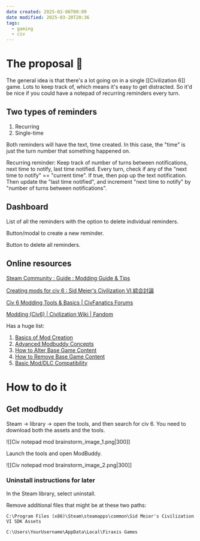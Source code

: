 ```yaml
---
date created: 2025-02-06T00:09
date modified: 2025-03-20T20:36
tags:
  - gaming
  - civ
---
```

# The proposal 💍

The general idea is that there's a lot going on in a single [[Civilization 6]] game. Lots to keep track of, which means it's easy to get distracted. So it'd be nice if you could have a notepad of recurring reminders every turn. 

## Two types of reminders

1. Recurring
2. Single-time

Both reminders will have the text, time created. In this case, the "time" is just the turn number that something happened on.

Recurring reminder: Keep track of number of turns between notifications, next time to notify, last time notified. Every turn, check if any of the "next time to notify" == "current time". If true, then pop up the text notification. Then update the "last time notified",  and increment "next time to notify" by "number of turns between notifications". 

## Dashboard

List of all the reminders with the option to delete individual reminders.

Button/modal to create a new reminder. 

Button to delete all reminders.

## Online resources

[Steam Community : Guide : Modding Guide & Tips](https://steamcommunity.com/sharedfiles/filedetails/?id=888669713) 

[Creating mods for civ 6 : Sid Meier's Civilization VI 綜合討論](https://steamcommunity.com/app/289070/discussions/0/3763353492975496050/?l=tchinese)

[Civ 6 Modding Tools & Basics | CivFanatics Forums](https://forums.civfanatics.com/threads/civ-6-modding-tools-basics.634429/) 

[Modding (Civ6) | Civilization Wiki | Fandom](https://civilization.fandom.com/wiki/Modding_(Civ6)) 

Has a huge list:

1. [Basics of Mod Creation](https://civilization.fandom.com/wiki/Modding_\(Civ6\)/Basics_of_Mod_Creation "Modding (Civ6)/Basics of Mod Creation")
2. [Advanced Modbuddy Concepts](https://civilization.fandom.com/wiki/Modding_\(Civ6\)/Advanced_Modbuddy_Concepts "Modding (Civ6)/Advanced Modbuddy Concepts")
3. [How to Alter Base Game Content](https://civilization.fandom.com/wiki/Modding_\(Civ6\)/How_to_Alter_Base_Game_Content "Modding (Civ6)/How to Alter Base Game Content")
4. [How to Remove Base Game Content](https://civilization.fandom.com/wiki/Modding_\(Civ6\)/How_to_Remove_Base_Game_Content "Modding (Civ6)/How to Remove Base Game Content")
5. [Basic Mod/DLC Compatibility](https://civilization.fandom.com/wiki/Modding_\(Civ6\)/Basic_Mod/DLC_Compatibility "Modding (Civ6)/Basic Mod/DLC Compatibility")

# How to do it

## Get modbuddy

Steam -> library -> open the tools, and then search for civ 6. You need to download both the assets and the tools. 

![[Civ notepad mod brainstorm_image_1.png|300]]

Launch the tools and open ModBuddy. 

![[Civ notepad mod brainstorm_image_2.png|300]]

### Uninstall instructions for later

In the Steam library, select uninstall. 

Remove additional files that might be at these two paths:

```
C:\Program Files (x86)\Steam\steamapps\common\Sid Meier's Civilization VI SDK Assets

C:\Users\YourUsername\AppData\Local\Firaxis Games
```